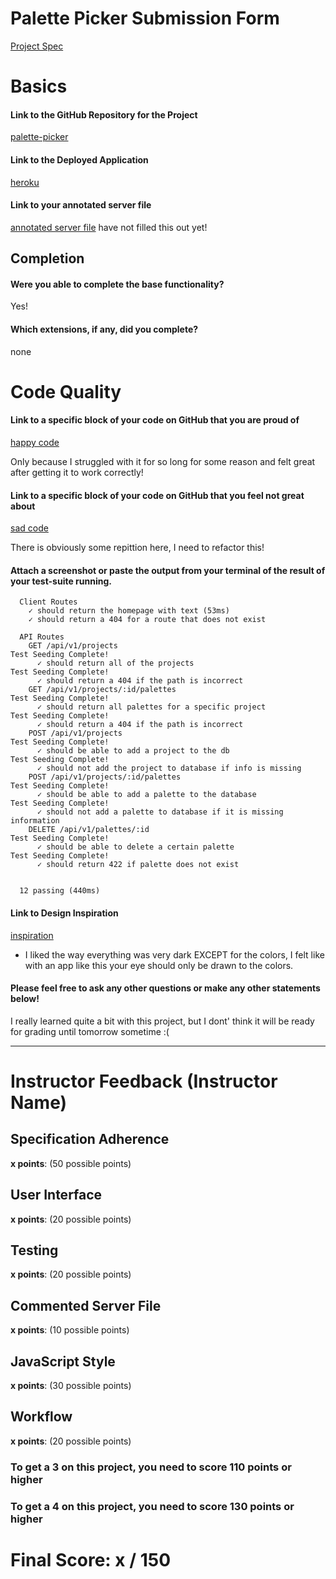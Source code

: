# Palette Picker Submission Form

[Project Spec](http://frontend.turing.io/projects/palette-picker.html)

# Basics

#### Link to the GitHub Repository for the Project
[palette-picker](https://github.com/NikBorn/mod4-Palette-Picker)

#### Link to the Deployed Application
[heroku](https://nikb-palette-picker.herokuapp.com/)

#### Link to your annotated server file
[annotated server file]()
have not filled this out yet!
## Completion

#### Were you able to complete the base functionality?
Yes!


#### Which extensions, if any, did you complete?
none
# Code Quality

#### Link to a specific block of your code on GitHub that you are proud of
[happy code](https://github.com/NikBorn/mod4-Palette-Picker/blob/master/public/js/scripts.js#L113-L120)

Only because I struggled with it for so long for some reason and felt great after getting it to work correctly!

#### Link to a specific block of your code on GitHub that you feel not great about
[sad code](https://github.com/NikBorn/mod4-Palette-Picker/blob/master/public/js/scripts.js#L171-L182)

There is obviously some repittion here, I need to refactor this!

#### Attach a screenshot or paste the output from your terminal of the result of your test-suite running.

```
  Client Routes
    ✓ should return the homepage with text (53ms)
    ✓ should return a 404 for a route that does not exist

  API Routes
    GET /api/v1/projects
Test Seeding Complete!
      ✓ should return all of the projects
Test Seeding Complete!
      ✓ should return a 404 if the path is incorrect
    GET /api/v1/projects/:id/palettes
Test Seeding Complete!
      ✓ should return all palettes for a specific project
Test Seeding Complete!
      ✓ should return a 404 if the path is incorrect
    POST /api/v1/projects
Test Seeding Complete!
      ✓ should be able to add a project to the db
Test Seeding Complete!
      ✓ should not add the project to database if info is missing
    POST /api/v1/projects/:id/palettes
Test Seeding Complete!
      ✓ should be able to add a palette to the database
Test Seeding Complete!
      ✓ should not add a palette to database if it is missing information
    DELETE /api/v1/palettes/:id
Test Seeding Complete!
      ✓ should be able to delete a certain palette
Test Seeding Complete!
      ✓ should return 422 if palette does not exist


  12 passing (440ms)
```

#### Link to Design Inspiration
[inspiration](http://paletton.com/#uid=1000u0kllllaFw0g0qFqFg0w0aF)
* I liked the way everything was very dark EXCEPT for the colors, I felt like with an app like this your eye should only be drawn to the colors.


#### Please feel free to ask any other questions or make any other statements below!

I really learned quite a bit with this project, but I dont' think it will be ready for grading until tomorrow sometime :(

-----


# Instructor Feedback (Instructor Name)

## Specification Adherence

**x points**: (50 possible points)

## User Interface

**x points**: (20 possible points)

## Testing

**x points**: (20 possible points)

## Commented Server File

**x points**: (10 possible points)

## JavaScript Style

**x points**: (30 possible points)

## Workflow

**x points**: (20 possible points)


### To get a 3 on this project, you need to score 110 points or higher
### To get a 4 on this project, you need to score 130 points or higher

# Final Score: x / 150